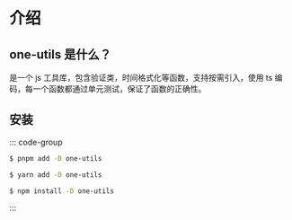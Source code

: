 # 介绍

## one-utils 是什么？

是一个 js 工具库，包含验证类，时间格式化等函数，支持按需引入，使用 ts 编码，每一个函数都通过单元测试，保证了函数的正确性。

## 安装

::: code-group

```sh [pnpm]
$ pnpm add -D one-utils
```

```sh [yarn]
$ yarn add -D one-utils
```

```sh [npm]
$ npm install -D one-utils
```

:::
